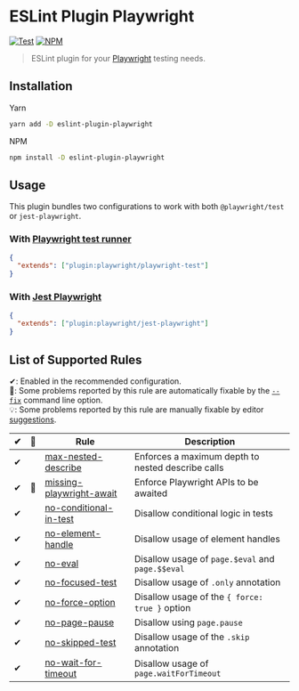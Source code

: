 # ESLint Plugin Playwright

[![Test](https://github.com/playwright-community/eslint-plugin-playwright/actions/workflows/test.yml/badge.svg)](https://github.com/playwright-community/eslint-plugin-playwright/actions/workflows/test.yml)
[![NPM](https://img.shields.io/npm/v/eslint-plugin-playwright)](https://www.npmjs.com/package/eslint-plugin-playwright)

> ESLint plugin for your [Playwright](https://github.com/microsoft/playwright)
> testing needs.

## Installation

Yarn

```bash
yarn add -D eslint-plugin-playwright
```

NPM

```bash
npm install -D eslint-plugin-playwright
```

## Usage

This plugin bundles two configurations to work with both `@playwright/test` or
`jest-playwright`.

### With [Playwright test runner](https://playwright.dev/docs/test-intro)

```json
{
  "extends": ["plugin:playwright/playwright-test"]
}
```

### With [Jest Playwright](https://github.com/playwright-community/jest-playwright)

```json
{
  "extends": ["plugin:playwright/jest-playwright"]
}
```

## List of Supported Rules

✔: Enabled in the recommended configuration.\
🔧: Some problems reported by this rule are automatically fixable by the [`--fix`](https://eslint.org/docs/latest/user-guide/command-line-interface#--fix)
command line option.\
💡: Some problems reported by this rule are manually fixable by editor
[suggestions](https://eslint.org/docs/latest/developer-guide/working-with-rules#providing-suggestions).

|  ✔  | 🔧  | Rule                                                                                                                                          | Description                                       |
| :-: | :-: | --------------------------------------------------------------------------------------------------------------------------------------------- | ------------------------------------------------- |
|  ✔  |     | [max-nested-describe](https://github.com/playwright-community/eslint-plugin-playwright/tree/main/docs/rules/max-nested-describe.md)           | Enforces a maximum depth to nested describe calls |
|  ✔  | 🔧  | [missing-playwright-await](https://github.com/playwright-community/eslint-plugin-playwright/tree/main/docs/rules/missing-playwright-await.md) | Enforce Playwright APIs to be awaited             |
|  ✔  |     | [no-conditional-in-test](https://github.com/playwright-community/eslint-plugin-playwright/tree/main/docs/rules/no-conditional-in-test.md)     | Disallow conditional logic in tests               |
|  ✔  |     | [no-element-handle](https://github.com/playwright-community/eslint-plugin-playwright/tree/main/docs/rules/no-element-handle.md)               | Disallow usage of element handles                 |
|  ✔  |     | [no-eval](https://github.com/playwright-community/eslint-plugin-playwright/tree/main/docs/rules/no-eval.md)                                   | Disallow usage of `page.$eval` and `page.$$eval`  |
|  ✔  |     | [no-focused-test](https://github.com/playwright-community/eslint-plugin-playwright/tree/main/docs/rules/no-focused-test.md)                   | Disallow usage of `.only` annotation              |
|  ✔  |     | [no-force-option](https://github.com/playwright-community/eslint-plugin-playwright/tree/main/docs/rules/no-force-option.md)                   | Disallow usage of the `{ force: true }` option    |
|  ✔  |     | [no-page-pause](https://github.com/playwright-community/eslint-plugin-playwright/tree/main/docs/rules/no-page-pause.md)                       | Disallow using `page.pause`                       |
|  ✔  |     | [no-skipped-test](https://github.com/playwright-community/eslint-plugin-playwright/tree/main/docs/rules/no-skipped-test.md)                   | Disallow usage of the `.skip` annotation          |
|  ✔  |     | [no-wait-for-timeout](https://github.com/playwright-community/eslint-plugin-playwright/tree/main/docs/rules/no-wait-for-timeout.md)           | Disallow usage of `page.waitForTimeout`           |
